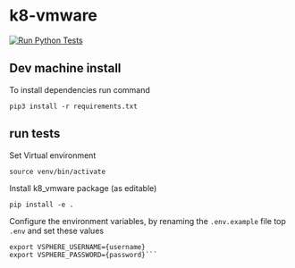 # k8-vmware

[![Run Python Tests](https://github.com/k8-proxy/k8-vmware/workflows/Run%20Python%20Tests/badge.svg)](https://github.com/k8-proxy/k8-vmware/actions)


## Dev machine install

To install dependencies run command

```pip3 install -r requirements.txt```

## run tests

Set Virtual environment

```source venv/bin/activate```

Install k8_vmware package (as editable)

```pip install -e .```

Configure the environment variables, by renaming the `.env.example` file top `.env` and set these values

```export VSPHERE_HOST={IP of ESXi server}
export VSPHERE_USERNAME={username}
export VSPHERE_PASSWORD={password}``` 